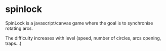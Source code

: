 spinlock
========

SpinLock is a javascript/canvas game where the goal is to synchronise rotating arcs.

The difficulty increases with level (speed, number of circles, arcs opening, traps...)
